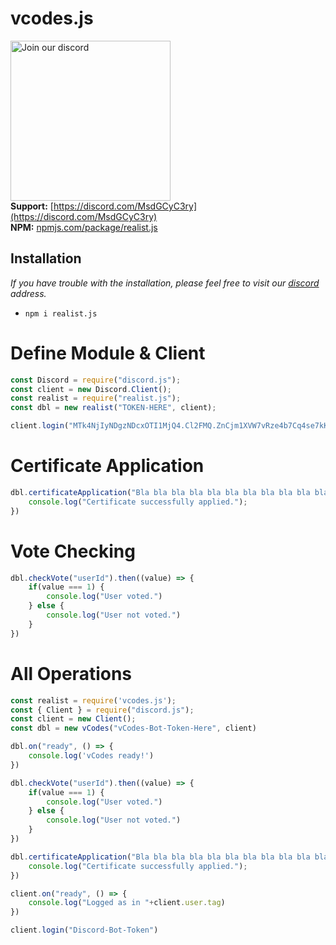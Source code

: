 # vcodes.js
<a href="https://discord.gg/8ZBYQAS4Q9" target="_blank"><img src="https://img.devsforum.net/tr/img/h1Z2X3.png" alt="Join our discord" width="256"></a><br>
**Support:** [https://discord.com/MsdGCyC3ry](https://discord.com/MsdGCyC3ry) <br>
**NPM:** [npmjs.com/package/realist.js](https://www.npmjs.com/package/realist.js)<br>

## Installation
*If you have trouble with the installation, please feel free to visit our [discord](https://discord.com/MsdGCyC3ry) address.*
- `npm i realist.js`

# Define Module & Client
```js
const Discord = require("discord.js");
const client = new Discord.Client();
const realist = require("realist.js");
const dbl = new realist("TOKEN-HERE", client);

client.login("MTk4NjIyNDgzNDcxOTI1MjQ4.Cl2FMQ.ZnCjm1XVW7vRze4b7Cq4se7kKWs");
```

# Certificate Application
```js
dbl.certificateApplication("Bla bla bla bla bla bla bla bla bla bla bla bla...", () => {
    console.log("Certificate successfully applied.");
})
```

# Vote Checking
```js
dbl.checkVote("userId").then((value) => {
    if(value === 1) {
        console.log("User voted.")
    } else {
        console.log("User not voted.")
    }
})
```


# All Operations
```js
const realist = require('vcodes.js');
const { Client } = require("discord.js");
const client = new Client();
const dbl = new vCodes("vCodes-Bot-Token-Here", client)

dbl.on("ready", () => {
    console.log('vCodes ready!')
})

dbl.checkVote("userId").then((value) => {
    if(value === 1) {
        console.log("User voted.")
    } else {
        console.log("User not voted.")
    }
})

dbl.certificateApplication("Bla bla bla bla bla bla bla bla bla bla bla bla...", () => {
    console.log("Certificate successfully applied.");
})

client.on("ready", () => {
    console.log("Logged as in "+client.user.tag)
})

client.login("Discord-Bot-Token")
```

